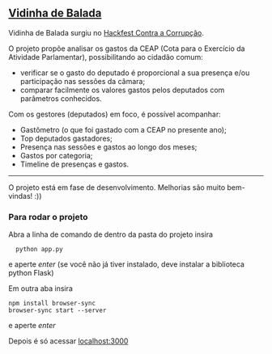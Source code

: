 ## [Vidinha de Balada](https://italo-batista.github.io/vidinha-de-balada/#!/)

Vidinha de Balada surgiu no [Hackfest Contra a Corrupção](http://hackfest.com.br/). 

O projeto propõe analisar os gastos da CEAP (Cota para o Exercício da Atividade Parlamentar), possibilitando ao cidadão comum:

- verificar se o gasto do deputado é proporcional a sua presença e/ou participação nas sessões da câmara;
- comparar facilmente os valores gastos pelos deputados com parâmetros conhecidos.

Com os gestores (deputados) em foco, é possível acompanhar:

- Gastômetro (o que foi gastado com a CEAP no presente ano);
- Top deputados gastadores;
- Presença nas sessões e gastos ao longo dos meses;
- Gastos por categoria;
- Timeline de presenças e gastos.

----

O projeto está em fase de desenvolvimento. Melhorias são muito bem-vindas! :))

### Para rodar o projeto
Abra a linha de comando de dentro da pasta do projeto insira
```
  python app.py
```
e aperte _enter_
(se você não já tiver instalado, deve instalar a biblioteca python Flask)

Em outra aba insira
```
npm install browser-sync
browser-sync start --server
```
e aperte _enter_

Depois é só acessar [localhost:3000](http://localhost:3000)
